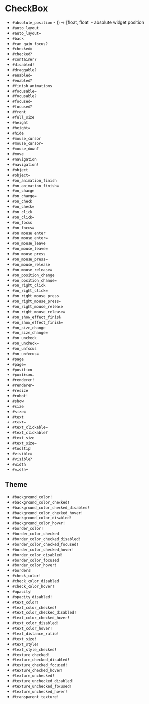CheckBox
===
- `#absolute_position` - () => [float, float] - absolute widget position
- `#auto_layout`
- `#auto_layout=`
- `#back`
- `#can_gain_focus?`
- `#checked=`
- `#checked?`
- `#container?`
- `#disabled!`
- `#draggable?`
- `#enabled=`
- `#enabled?`
- `#finish_animations`
- `#focusable=`
- `#focusable?`
- `#focused=`
- `#focused?`
- `#front`
- `#full_size`
- `#height`
- `#height=`
- `#hide`
- `#mouse_cursor`
- `#mouse_cursor=`
- `#mouse_down?`
- `#move`
- `#navigation`
- `#navigation!`
- `#object`
- `#object=`
- `#on_animation_finish`
- `#on_animation_finish=`
- `#on_change`
- `#on_change=`
- `#on_check`
- `#on_check=`
- `#on_click`
- `#on_click=`
- `#on_focus`
- `#on_focus=`
- `#on_mouse_enter`
- `#on_mouse_enter=`
- `#on_mouse_leave`
- `#on_mouse_leave=`
- `#on_mouse_press`
- `#on_mouse_press=`
- `#on_mouse_release`
- `#on_mouse_release=`
- `#on_position_change`
- `#on_position_change=`
- `#on_right_click`
- `#on_right_click=`
- `#on_right_mouse_press`
- `#on_right_mouse_press=`
- `#on_right_mouse_release`
- `#on_right_mouse_release=`
- `#on_show_effect_finish`
- `#on_show_effect_finish=`
- `#on_size_change`
- `#on_size_change=`
- `#on_uncheck`
- `#on_uncheck=`
- `#on_unfocus`
- `#on_unfocus=`
- `#page`
- `#page=`
- `#position`
- `#position=`
- `#renderer!`
- `#renderer=`
- `#resize`
- `#robot!`
- `#show`
- `#size`
- `#size=`
- `#text`
- `#text=`
- `#text_clickable=`
- `#text_clickable?`
- `#text_size`
- `#text_size=`
- `#tooltip!`
- `#visible=`
- `#visible?`
- `#width`
- `#width=`
## Theme
- `#background_color!`
- `#background_color_checked!`
- `#background_color_checked_disabled!`
- `#background_color_checked_hover!`
- `#background_color_disabled!`
- `#background_color_hover!`
- `#border_color!`
- `#border_color_checked!`
- `#border_color_checked_disabled!`
- `#border_color_checked_focused!`
- `#border_color_checked_hover!`
- `#border_color_disabled!`
- `#border_color_focused!`
- `#border_color_hover!`
- `#borders!`
- `#check_color!`
- `#check_color_disabled!`
- `#check_color_hover!`
- `#opacity!`
- `#opacity_disabled!`
- `#text_color!`
- `#text_color_checked!`
- `#text_color_checked_disabled!`
- `#text_color_checked_hover!`
- `#text_color_disabled!`
- `#text_color_hover!`
- `#text_distance_ratio!`
- `#text_size!`
- `#text_style!`
- `#text_style_checked!`
- `#texture_checked!`
- `#texture_checked_disabled!`
- `#texture_checked_focused!`
- `#texture_checked_hover!`
- `#texture_unchecked!`
- `#texture_unchecked_disabled!`
- `#texture_unchecked_focused!`
- `#texture_unchecked_hover!`
- `#transparent_texture!`
